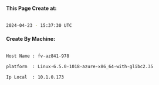 
   
#### This Page Create at:

```bash

2024-04-23 - 15:37:30 UTC

```

#### Create By Machine:

```bash

Host Name : fv-az841-978

platform  : Linux-6.5.0-1018-azure-x86_64-with-glibc2.35

Ip Local  : 10.1.0.173

```

